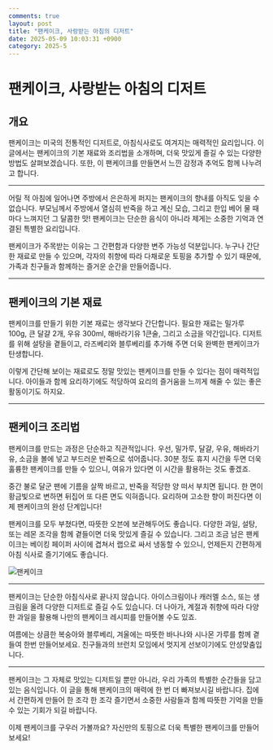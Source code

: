 ```yaml
---
comments: true
layout: post
title: "팬케이크, 사랑받는 아침의 디저트"
date: 2025-05-09 10:03:31 +0900
category: 2025-5
---
```


# 팬케이크, 사랑받는 아침의 디저트

## 개요
팬케이크는 미국의 전통적인 디저트로, 아침식사로도 여겨지는 매력적인 요리입니다. 이 글에서는 팬케이크의 기본 재료와 조리법을 소개하며, 더욱 맛있게 즐길 수 있는 다양한 방법도 살펴보겠습니다. 또한, 이 팬케이크를 만들면서 느낀 감정과 추억도 함께 나누려고 합니다.

---

어릴 적 아침에 일어나면 주방에서 은은하게 퍼지는 팬케이크의 향내를 아직도 잊을 수 없습니다. 부모님께서 주방에서 열심히 반죽을 하고 계신 모습, 그리고 한입 베어 물 때마다 느껴지던 그 달콤한 맛! 팬케이크는 단순한 음식이 아니라 제게는 소중한 기억과 연결된 특별한 요리입니다. 

팬케이크가 주목받는 이유는 그 간편함과 다양한 변주 가능성 덕분입니다. 누구나 간단한 재료로 만들 수 있으며, 각자의 취향에 따라 다채로운 토핑을 추가할 수 있기 때문에, 가족과 친구들과 함께하는 즐거운 순간을 만들어줍니다.

---

## 팬케이크의 기본 재료

팬케이크를 만들기 위한 기본 재료는 생각보다 간단합니다. 필요한 재료는 밀가루 100g, 큰 달걀 2개, 우유 300ml, 해바라기유 1큰술, 그리고 소금을 약간입니다. 디저트를 위해 설탕을 곁들이고, 라즈베리와 블루베리를 추가해 주면 더욱 완벽한 팬케이크가 탄생합니다.

이렇게 간단해 보이는 재료로도 정말 맛있는 팬케이크를 만들 수 있다는 점이 매력적입니다. 아이들과 함께 요리하기에도 적당하여 요리의 즐거움을 느끼게 해줄 수 있는 좋은 활동이기도 하지요.

---

## 팬케이크 조리법

팬케이크를 만드는 과정은 단순하고 직관적입니다. 우선, 밀가루, 달걀, 우유, 해바라기유, 소금을 볼에 넣고 부드러운 반죽으로 섞어줍니다. 30분 정도 휴지 시간을 두면 더욱 훌륭한 팬케이크를 만들 수 있으니, 여유가 있다면 이 시간을 활용하는 것도 좋겠죠.

중간 불로 달군 팬에 기름을 살짝 바르고, 반죽을 적당한 양 떠서 부치면 됩니다. 한 면이 황금빛으로 변하면 뒤집어 또 다른 면도 익혀줍니다. 요리하며 고소한 향이 퍼진다면 이제 팬케이크의 완성 단계입니다!

팬케이크를 모두 부쳤다면, 따뜻한 오븐에 보관해두어도 좋습니다. 다양한 과일, 설탕, 또는 레몬 조각을 함께 곁들이면 더욱 맛있게 즐길 수 있습니다. 그리고 조금 남은 팬케이크는 베이킹 페이퍼 사이에 겹쳐서 랩으로 싸서 냉동할 수 있으니, 언제든지 간편하게 아침 식사로 즐기기에도 좋습니다.

![팬케이크](https://www.themealdb.com/images/media/meals/rwuyqx1511383174.jpg)

---

팬케이크는 단순한 아침식사로 끝나지 않습니다. 아이스크림이나 캐러멜 소스, 또는 생크림을 올려 다양한 디저트로 즐길 수도 있습니다. 더 나아가, 계절과 취향에 따라 다양한 과일을 활용해 나만의 팬케이크 레시피를 만들어볼 수도 있죠. 

여름에는 상큼한 복숭아와 블루베리, 겨울에는 따뜻한 바나나와 시나몬 가루를 함께 곁들여 한번 만들어보세요. 친구들과의 브런치 모임에서 멋지게 선보이기에도 안성맞춤입니다.

---

팬케이크는 그 자체로 맛있는 디저트일 뿐만 아니라, 우리 가족의 특별한 순간들을 담고 있는 음식입니다. 이 글을 통해 팬케이크의 매력에 한 번 더 빠져보시길 바랍니다. 집에서 간편하게 만들어 한 조각 한 조각 즐기면서 소중한 사람들과 함께 따뜻한 기억을 만들 수 있는 기회가 되길 바랍니다. 

이제 팬케이크를 구우러 가볼까요? 자신만의 토핑으로 더욱 특별한 팬케이크를 만들어보세요!